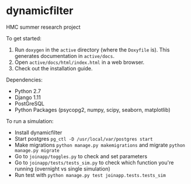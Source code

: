 # dynamicfilter

HMC summer research project

To get started: 
1. Run `doxygen` in the `active` directory (where the `Doxyfile` is). This generates documentation in `active/docs`. 
1. Open `active/docs/html/index.html` in a web browser.
1. Check out the installation guide.

Dependencies:
- Python 2.7
- Django 1.11
- PostGreSQL
- Python Packages (psycopg2, numpy, scipy, seaborn, matplotlib)

To run a simulation:
- Install dynamicfilter
- Start postgres `pg_ctl -D /usr/local/var/postgres start`
- Make migrations `python manage.py makemigrations` and migrate `python manage.py migrate`
- Go to `joinapp/toggles.py` to check and set parameters
- Go to `joinapp/tests/tests_sim.py` to check which function you're running (overnight vs single simulation)
- Run test with `python manage.py test joinapp.tests.tests_sim`